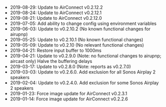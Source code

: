 - 2019-08-29: Update to AirConnect v0.2.12.2
- 2019-08-24: Update to AirConnect v0.2.12.1
- 2019-08-21: Update to AirConnect v0.2.12.0
- 2019-07-05: Add ability to change config using environment variables
- 2019-06-03: Update to v0.2.10.2 (No known functional changes for airupnp)
- 2019-05-25: Update to v0.2.10.1 (No known functional changes)
- 2019-05-09: Update to v0.2.10 (No relevant functional changes)
- 2019-04-21: Restore input buffer to 1000ms
- 2019-04-21: Update to v0.2.9.0 (Note: no functional changes to airupnp; aircast only)
              Halve the buffering delays 
- 2019-03-17: Update to v0.2.8.0 (Note: reports as v0.2.7.0)
- 2019-03-03: Update to v0.2.6.0. Add exclusion for all Sonos Airplay 2 speakers
- 2019-02-04: Update to v0.2.4.0. Add exclusion for some Sonos Airplay 2 speakers
- 2019-01-23: Force image update for AirConnect v0.2.3.1
- 2019-01-14: Force image update for AirConnect v0.2.2.6
